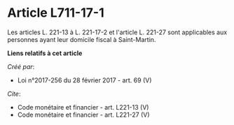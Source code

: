 # Article L711-17-1

Les articles L. 221-13 à L. 221-17-2 et l'article L. 221-27 sont applicables aux personnes ayant leur domicile fiscal à
Saint-Martin.

**Liens relatifs à cet article**

_Créé par_:

  - Loi n°2017-256 du 28 février 2017 - art. 69 (V)

_Cite_:

  - Code monétaire et financier - art. L221-13 (V)
  - Code monétaire et financier - art. L221-27 (V)
